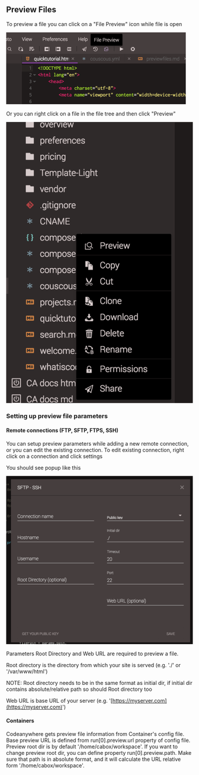 ## Preview Files
To preview a file you can click on a "File Preview" icon while file is open

![](/images/previewfile.png)

Or you can right click on a file in the file tree and then click "Preview"

![](/images/previewfiletree.png)

### Setting up preview file parameters
#### Remote connections (FTP, SFTP, FTPS, SSH)
You can setup preview parameters while adding a new remote connection, or you can edit the existing connection. To edit existing connection, right click on a connection and click settings

You should see popup like this

![](/images/connectionconfig.png) 

Parameters Root Directory and Web URL are required to preview a file.

Root directory is the directory from which your site is served (e.g. './' or '/var/www/html')

NOTE: Root directory needs to be in the same format as initial dir, if initial dir contains absolute/relative path so should Root directory too

Web URL is base URL of your server (e.g. '[https://myserver.com](https://myserver.com)')

#### Containers
Codeanywhere gets preview file information from Container's config file. Base preview URL is defined from run[0].preview.url property of config file. Preview root dir is by default '/home/cabox/workspace'. If you want to change preview root dir, you can define property run[0].preview.path. Make sure that path is in absolute format, and it will calculate the URL relative form '/home/cabox/workspace'.
